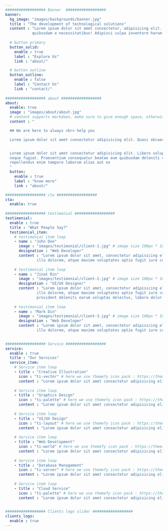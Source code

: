 ```yaml
---
################## Banner  ##################
banner:
  bg_image: "images/backgrounds/banner.jpg"
  title : "The development of technological solutions"
  content : "Lorem ipsum dolor sit amet consectetur, adipisicing elit. Illum voluptatem enim
            quibusdam a necessitatibus! Adipisci culpa inventore harum optio vitae totam aliquam, iusto minus quo hic ipsam."
            
  # button primary
  button_solid:
    enable : true
    label : "Explore Us"
    link : "about/"

  # button outline
  button_outline:
    enable : false
    label : "Contact Us"
    link : "contact/"
 
################## about ##################
about:
  enable: true
  image : "images/about/about.jpg"
  # content supports markdown, make sure to give enough space, otherwise markdown will not work properly
  content : "

  ## We are here to always <br> help you

  Lorem ipsum dolor sit amet consectetur adipisicing elit. Quasi obcaecati earum quia accusamus quaerat suscipit sit saepe amet explicabo.


  Lorem ipsum dolor sit amet consectetur adipisicing elit. Libero voluptatibus quod placeat eius dolorum cumque
  neque fugiat. Praesentium consequatur beatae eum quibusdam deleniti vero repellat numquam molestiae labore
  repellendus enim tempore laborum alias aut ex
  "
  button:
    enable : true
    label : "know more"
    link : "about/"

################## cta ##################
cta:
  enable: true
 
################## testimonial ##################
testimonial:
  enable : true
  title : "What People Say?"
  testimonial_item:
    # testimonial item loop
    - name : "John Doe"
      image : "images/testimonial/client-1.jpg" # image size 100px * 100px
      designation : "Web Developer"
      content : "Lorem ipsum dolor sit amet, consectetur adipisicing elit. Reiciendis voluptate modi sunt placeat in vel
              illo dolorem, atque maxime voluptates optio fugit iure cum ipsa quo quaerat"
              
    # testimonial item loop
    - name : "Jinat Rin"
      image : "images/testimonial/client-2.jpg" # image size 100px * 100px
      designation : "UI/UX Designer"
      content : "Lorem ipsum dolor sit amet, consectetur adipisicing elit. Reiciendis voluptate modi sunt placeat in vel
              illo dolorem, atque maxime voluptates optio fugit iure cum ipsa quo quaerat! Veritatis, modi. Laudantium
              provident deleniti earum voluptas delectus, labore dolor dolorem amet expedita."
              
    # testimonial item loop
    - name : "Mark Din"
      image : "images/testimonial/client-3.jpg" # image size 100px * 100px
      designation : "Web Developer"
      content : "Lorem ipsum dolor sit amet, consectetur adipisicing elit. Reiciendis voluptate modi sunt placeat in vel
              illo dolorem, atque maxime voluptates optio fugit iure cum ipsa quo quaerat! Veritatis, modi."

 
################## Service ##################
service:
  enable : true
  title : "Our Services"
  service_item:
    # Service item loop
    - title : "Creative Illustration"
      icon : "ti-vector" # here we use themefy icon pack : https://themify.me/themify-icons
      content : "Lorem ipsum dolor sit amet consectetur adipisicing elit. Doloremque nisi aut cumque pariatur repellendus repellat debitis molestias"
      
    # Service item loop
    - title : "Graphics Design"
      icon : "ti-palette" # here we use themefy icon pack : https://themify.me/themify-icons
      content : "Lorem ipsum dolor sit amet consectetur adipisicing elit. Doloremque nisi aut cumque pariatur repellendus repellat debitis molestias"
      
    # Service item loop
    - title : "UI/UX Design"
      icon : "ti-layout" # here we use themefy icon pack : https://themify.me/themify-icons
      content : "Lorem ipsum dolor sit amet consectetur adipisicing elit. Doloremque nisi aut cumque pariatur repellendus repellat debitis molestias"
      
    # Service item loop
    - title : "Web Development"
      icon : "ti-world" # here we use themefy icon pack : https://themify.me/themify-icons
      content : "Lorem ipsum dolor sit amet consectetur adipisicing elit. Doloremque nisi aut cumque pariatur repellendus repellat debitis molestias"
      
    # Service item loop
    - title : "Database Management"
      icon : "ti-server" # here we use themefy icon pack : https://themify.me/themify-icons
      content : "Lorem ipsum dolor sit amet consectetur adipisicing elit. Doloremque nisi aut cumque pariatur repellendus repellat debitis molestias"
      
    # Service item loop
    - title : "Cloud Service"
      icon : "ti-palette" # here we use themefy icon pack : https://themify.me/themify-icons
      content : "Lorem ipsum dolor sit amet consectetur adipisicing elit. Doloremque nisi aut cumque pariatur repellendus repellat debitis molestias"

 
################## Clients logo slider ##################
clients_logo:
  enable : true
---
```

